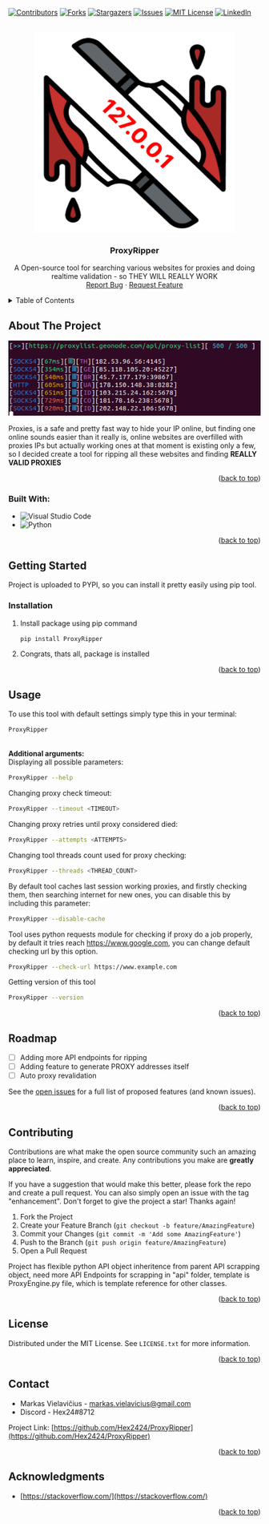 
<a name="readme-top"></a>

[![Contributors][contributors-shield]][contributors-url]
[![Forks][forks-shield]][forks-url]
[![Stargazers][stars-shield]][stars-url]
[![Issues][issues-shield]][issues-url]
[![MIT License][license-shield]][license-url]
[![LinkedIn][linkedin-shield]][linkedin-url]



<!-- PROJECT LOGO -->
<br />
<div align="center">
  <a href="https://github.com/Hex2424/ProxyRipper">
    <img src="./images/logo.png" alt="Logo" width="400" height="400">
  </a>

<h3 align="center">ProxyRipper</h3>

  <p align="center">
    A Open-source tool for searching various websites for proxies and doing realtime validation - so THEY WILL REALLY WORK
    <br />
    <!-- <br>
    <a href="https://github.com/Hex2424/ProxyRipper">View Demo</a>
    · -->
    <a href="https://github.com/Hex2424/ProxyRipper/issues">Report Bug</a>
    ·
    <a href="https://github.com/Hex2424/ProxyRipper/issues">Request Feature</a>
  </p>
</div>



<!-- TABLE OF CONTENTS -->
<details>
  <summary>Table of Contents</summary>
  <ol>
    <li>
      <a href="#about-the-project">About The Project</a>
      <ul>
        <li><a href="#built-with">Built With</a></li>
      </ul>
    </li>
    <li>
      <a href="#getting-started">Getting Started</a>
      <ul>
        <li><a href="#prerequisites">Prerequisites</a></li>
        <li><a href="#installation">Installation</a></li>
      </ul>
    </li>
    <li><a href="#usage">Usage</a></li>
    <li><a href="#roadmap">Roadmap</a></li>
    <li><a href="#contributing">Contributing</a></li>
    <li><a href="#license">License</a></li>
    <li><a href="#contact">Contact</a></li>
    <li><a href="#acknowledgments">Acknowledgments</a></li>
  </ol>
</details>



<!-- ABOUT THE PROJECT -->
## About The Project

![Product Name Screen Shot](images/home.png)

Proxies, is a safe and pretty fast way to hide your IP online, but finding one online sounds easier than it really is, online websites are overfilled with proxies IPs but actually working ones at that moment is existing only a few, so I decided create a tool for ripping all these websites and finding **REALLY VALID PROXIES**

<p align="right">(<a href="#readme-top">back to top</a>)</p>



### Built With:

* ![Visual Studio Code](https://img.shields.io/badge/Visual%20Studio%20Code-0078d7.svg?style=for-the-badge&logo=visual-studio-code&logoColor=white)
* ![Python](https://img.shields.io/badge/python-3670A0?style=for-the-badge&logo=python&logoColor=ffdd54)
<p align="right">(<a href="#readme-top">back to top</a>)</p>



<!-- GETTING STARTED -->
## Getting Started

Project is uploaded to PYPI, so you can install it pretty easily using pip tool.

### Installation

1. Install package using pip command
   ```sh
   pip install ProxyRipper
   ```
2. Congrats, thats all, package is installed

<p align="right">(<a href="#readme-top">back to top</a>)</p>


<!-- USAGE EXAMPLES -->
## Usage

To use this tool with default settings simply type this in your terminal:
```sh
ProxyRipper
```
<br>**Additional arguments:**
<br>Displaying all possible parameters:
```sh
ProxyRipper --help
```
Changing proxy check timeout:
```sh
ProxyRipper --timeout <TIMEOUT>
```
Changing proxy retries until proxy considered died:
```sh
ProxyRipper --attempts <ATTEMPTS>
```
Changing tool threads count used for proxy checking:
```sh
ProxyRipper --threads <THREAD_COUNT>
```
By default tool caches last session working proxies, and firstly checking them, then searching internet for new ones, you can disable this by including this parameter:
```sh
ProxyRipper --disable-cache
```
Tool uses python requests module for checking if proxy do a job properly, by default it tries reach https://www.google.com, you can change default checking url by this option.
```sh
ProxyRipper --check-url https://www.example.com
```
Getting version of this tool
```sh
ProxyRipper --version
```

<p align="right">(<a href="#readme-top">back to top</a>)</p>



<!-- ROADMAP -->
## Roadmap

- [ ] Adding more API endpoints for ripping
- [ ] Adding feature to generate PROXY addresses itself
- [ ] Auto proxy revalidation

See the [open issues](https://github.com/Hex2424/ProxyRipper/issues) for a full list of proposed features (and known issues).

<p align="right">(<a href="#readme-top">back to top</a>)</p>



<!-- CONTRIBUTING -->
## Contributing

Contributions are what make the open source community such an amazing place to learn, inspire, and create. Any contributions you make are **greatly appreciated**.

If you have a suggestion that would make this better, please fork the repo and create a pull request. You can also simply open an issue with the tag "enhancement".
Don't forget to give the project a star! Thanks again!

1. Fork the Project
2. Create your Feature Branch (`git checkout -b feature/AmazingFeature`)
3. Commit your Changes (`git commit -m 'Add some AmazingFeature'`)
4. Push to the Branch (`git push origin feature/AmazingFeature`)
5. Open a Pull Request

Project has flexible python API object inheritence from parent API scrapping object, need more API Endpoints for scrapping in "api" folder, template is ProxyEngine.py file, which is template reference for other classes.

<p align="right">(<a href="#readme-top">back to top</a>)</p>



<!-- LICENSE -->
## License

Distributed under the MIT License. See `LICENSE.txt` for more information.

<p align="right">(<a href="#readme-top">back to top</a>)</p>



<!-- CONTACT -->
## Contact

* Markas Vielavičius - markas.vielavicius@gmail.com
* Discord - Hex24#8712

Project Link: [https://github.com/Hex2424/ProxyRipper](https://github.com/Hex2424/ProxyRipper)

<p align="right">(<a href="#readme-top">back to top</a>)</p>



<!-- ACKNOWLEDGMENTS -->
## Acknowledgments

* [https://stackoverflow.com/](https://stackoverflow.com/)

<p align="right">(<a href="#readme-top">back to top</a>)</p>



<!-- MARKDOWN LINKS & IMAGES -->
<!-- https://www.markdownguide.org/basic-syntax/#reference-style-links -->
[contributors-shield]: https://img.shields.io/github/contributors/Hex2424/ProxyRipper.svg?style=for-the-badge
[contributors-url]: https://github.com/Hex2424/ProxyRipper/graphs/contributors
[forks-shield]: https://img.shields.io/github/forks/Hex2424/ProxyRipper.svg?style=for-the-badge
[forks-url]: https://github.com/Hex2424/ProxyRipper/network/members
[stars-shield]: https://img.shields.io/github/stars/Hex2424/ProxyRipper.svg?style=for-the-badge
[stars-url]: https://github.com/Hex2424/ProxyRipper/stargazers
[issues-shield]: https://img.shields.io/github/issues/Hex2424/ProxyRipper.svg?style=for-the-badge
[issues-url]: https://github.com/Hex2424/ProxyRipper/issues
[license-shield]: https://img.shields.io/github/license/Hex2424/ProxyRipper.svg?style=for-the-badge
[license-url]: https://github.com/Hex2424/ProxyRipper/blob/master/LICENSE.txt
[linkedin-shield]: https://img.shields.io/badge/-LinkedIn-black.svg?style=for-the-badge&logo=linkedin&colorB=555
[linkedin-url]: https://linkedin.com/in/markas-vielavičius-503827254
[product-screenshot]: images/screenshot.png
